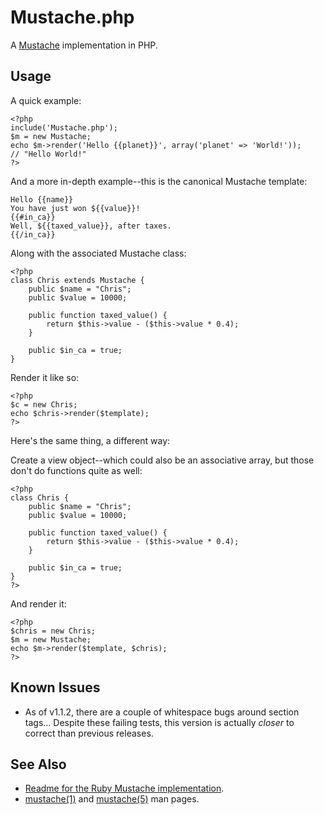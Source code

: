 Mustache.php
============

A [Mustache](http://defunkt.github.com/mustache/) implementation in PHP.


Usage
-----

A quick example:

    <?php
    include('Mustache.php');
    $m = new Mustache;
    echo $m->render('Hello {{planet}}', array('planet' => 'World!'));
    // "Hello World!"
    ?>


And a more in-depth example--this is the canonical Mustache template:

    Hello {{name}}
    You have just won ${{value}}!
    {{#in_ca}}
    Well, ${{taxed_value}}, after taxes.
    {{/in_ca}}


Along with the associated Mustache class:

    <?php
    class Chris extends Mustache {
        public $name = "Chris";
        public $value = 10000;
    
        public function taxed_value() {
            return $this->value - ($this->value * 0.4);
        }
    
        public $in_ca = true;
    }


Render it like so:

    <?php
    $c = new Chris;
    echo $chris->render($template);
    ?>


Here's the same thing, a different way:

Create a view object--which could also be an associative array, but those don't do functions quite as well:

    <?php
    class Chris {
        public $name = "Chris";
        public $value = 10000;
    
        public function taxed_value() {
            return $this->value - ($this->value * 0.4);
        }
    
        public $in_ca = true;
    }
    ?>


And render it:

    <?php
    $chris = new Chris;
    $m = new Mustache;
    echo $m->render($template, $chris);
    ?>




Known Issues
------------

 * As of v1.1.2, there are a couple of whitespace bugs around section tags... Despite these failing tests, this
   version is actually *closer* to correct than previous releases.


See Also
--------

 * [Readme for the Ruby Mustache implementation](http://github.com/defunkt/mustache/blob/master/README.md).
 * [mustache(1)](http://defunkt.github.com/mustache/mustache.1.html) and [mustache(5)](http://defunkt.github.com/mustache/mustache.5.html) man pages.
